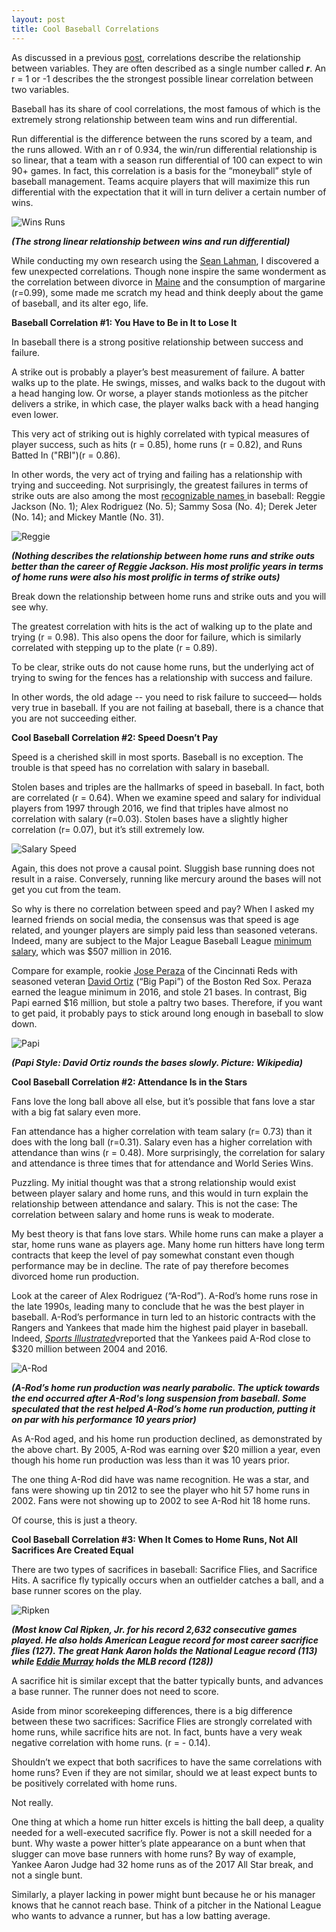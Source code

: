 ```yaml
---
layout: post
title: Cool Baseball Correlations
---
```

As discussed in a previous [post](https://mistercoffey.github.io/CoolCorrelations/), correlations describe the relationship between variables. They are often described as a single number called ***r***. An r = 1 or -1 describes the  the strongest possible linear correlation between two variables.

Baseball has its share of cool correlations, the most famous of which is the extremely strong relationship between team wins and run differential.

Run differential is the difference between the runs scored by a team, and the runs allowed.  With an r of 0.934, the win/run differential relationship is so linear, that a team with a season run differential of 100 can expect to win 90+ games. In fact, this correlation is a basis for the “moneyball” style of baseball management. Teams acquire players that will maximize this run differential with the expectation that it will in turn deliver a certain number of wins.

![Wins Runs](../images/Correlations/WinsRuns.png)

***(The strong linear relationship between wins and run differential)***

While conducting my own research using the [Sean Lahman](http://seanlahman.com/), I discovered a few unexpected correlations. Though none inspire the same wonderment as the correlation between divorce in [Maine](http://www.tylervigen.com/spurious-correlations) and the consumption of margarine (r=0.99), some made me scratch my head and think deeply about the game of baseball, and its alter ego, life.  

**Baseball Correlation #1: You Have to Be in It to Lose It**

In baseball there is a strong positive relationship between success and failure.  

A strike out is probably a player’s best measurement of failure. A batter walks up to the plate. He swings, misses, and walks back to the dugout with a head hanging low. Or worse, a player stands motionless as the pitcher delivers a strike, in which case, the player walks back with a head hanging even lower.  

This very act of striking out is highly correlated with typical measures of player success, such as hits (r = 0.85), home runs (r = 0.82), and Runs Batted In ("RBI")(r = 0.86).

In other words, the very act of trying and failing has a relationship with trying and succeeding.  Not surprisingly, the greatest failures in terms of strike outs are also among the most [recognizable names ](https://www.baseball-reference.com/leaders/SO_career.shtml) in baseball: Reggie Jackson (No. 1); Alex Rodriguez (No. 5); Sammy Sosa (No. 4); Derek Jeter (No. 14); and Mickey Mantle (No. 31).

![Reggie](../images/Correlations/Reggie.png)

***(Nothing describes the relationship between home runs and strike outs better than the career of Reggie Jackson. His most prolific years in terms of home runs were also his most prolific in terms of strike outs)***

Break down the relationship between home runs and strike outs and you will see why.

The greatest correlation with hits is the act of walking up to the plate and trying (r = 0.98). This also opens the door for failure, which is similarly correlated with stepping up to the plate (r = 0.89).

To be clear, strike outs do not cause home runs, but the underlying act of trying to swing for the fences has a relationship with success and failure.

In other words, the old adage -- you need to risk failure to succeed— holds very true in baseball. If you are not failing at baseball, there is a chance that you are not succeeding either.

**Cool Baseball Correlation #2:  Speed Doesn’t Pay**

Speed is a cherished skill in most sports. Baseball is no exception. The trouble is that speed has no correlation with salary in baseball.

Stolen bases and triples are the hallmarks of speed in baseball. In fact, both are correlated (r = 0.64). When we examine speed and salary for individual players from 1997 through 2016, we find that triples have almost no correlation with salary (r=0.03). Stolen bases have a slightly higher correlation (r= 0.07), but it’s still extremely low.

![Salary Speed](../images/Correlations/SB.png)

Again, this does not prove a causal point. Sluggish base running does not result in a raise. Conversely, running like mercury around the bases will not get you cut from the team.

So why is there no correlation between speed and pay? When I asked my learned friends on social media, the consensus was that speed is age related, and younger players are simply paid less than seasoned veterans. Indeed, many are subject to the Major League Baseball League [minimum salary](https://www.statista.com/statistics/256187/minimum-salary-of-players-in-major-league-baseball/), which was $507 million in 2016.

Compare for example, rookie [Jose Peraza](https://www.baseball-reference.com/register/player.fcgi?id=peraza004jos) of the Cincinnati Reds with seasoned veteran [David Ortiz](https://www.baseball-reference.com/players/o/ortizda01.shtml) (“Big Papi”) of the Boston Red Sox.  Peraza earned the league minimum in 2016, and stole 21 bases.  In contrast, Big Papi earned $16 million, but stole a paltry two bases. Therefore, if you want to get paid, it probably pays to stick around long enough in baseball to slow down.

![Papi](../images/Correlations/BigPapi.png)

***(Papi Style: David Ortiz rounds the bases slowly. Picture: Wikipedia)***

**Cool Baseball Correlation #2: Attendance Is in the Stars**

Fans love the long ball above all else, but it’s possible that fans love a star with a big fat salary even more.

Fan attendance has a higher correlation with team salary (r= 0.73)  than it does with the long ball (r=0.31). Salary even has a higher correlation with attendance than wins (r = 0.48). More surprisingly, the correlation for salary and attendance is three times that for attendance and World Series Wins.

Puzzling. My initial thought was that a strong relationship would exist between player salary and home runs, and this would in turn explain the relationship between attendance and salary. This is not the case: The correlation between salary and home runs is weak to moderate.

My best theory is that fans love stars.  While home runs can make a player a star, home runs wane as players age. Many home run hitters have long term contracts that keep the level of pay somewhat constant even though performance may be in decline. The rate of pay therefore becomes divorced home run production.

Look at the career of Alex Rodriguez (“A-Rod”). A-Rod’s home runs rose in the late 1990s, leading many to conclude that he was the best player in baseball.  A-Rod’s performance in turn led to an historic contracts with the Rangers and Yankees that made him the highest paid player in baseball.  Indeed, [*Sports Illustrated*](https://www.si.com/mlb/2016/08/11/new-york-yankees-alex-rodriguez-contract)vreported that the Yankees paid A-Rod close to $320 million between 2004 and 2016.

![A-Rod](../images/Correlations/ARod.png)

***(A-Rod’s home run production was nearly parabolic. The uptick towards the end occurred after A-Rod's long suspension from baseball. Some speculated that the rest helped A-Rod’s home run production, putting it on par with his performance 10 years prior)***

As A-Rod aged, and his home run production declined, as demonstrated by the above chart. By 2005, A-Rod was earning over $20 million a year, even though his home run production was less than it was 10 years prior.

The one thing A-Rod did have was name recognition. He was a star, and fans were showing up tin 2012 to see the player who hit 57 home runs in 2002. Fans were not showing up to 2002 to see A-Rod hit 18 home runs.

Of course, this is just a theory.

**Cool Baseball Correlation #3: When It Comes to Home Runs, Not All Sacrifices Are Created Equal**

There are two types of sacrifices in baseball: Sacrifice Flies, and Sacrifice Hits. A sacrifice fly typically occurs when an outfielder catches a ball, and a base runner scores on the play.

![Ripken](../images/Correlations/Ripken.jpeg)

***(Most know Cal Ripken, Jr. for his record 2,632 consecutive games played. He also holds American League record for most career sacrifice flies (127). The great Hank Aaron holds the National League record (113) while [Eddie Murray](http://www.baseball-almanac.com/recbooks/sacrifice_flies_records.shtml) holds the MLB record (128))***

A sacrifice hit is similar except that the batter typically bunts, and advances a base runner. The runner does not need to score.

Aside from minor scorekeeping differences, there is a big difference between these two sacrifices: Sacrifice Flies are strongly correlated with home runs, while sacrifice hits are not. In fact, bunts have a very weak negative correlation with home runs. (r = - 0.14).

Shouldn’t we expect that both sacrifices to have the same correlations with home runs? Even if they are not similar, should we at least expect bunts to be positively correlated with home runs.

Not really.

One thing at which a home run hitter excels is hitting the ball deep, a quality needed for a well-executed sacrifice fly. Power is not a skill needed for a bunt. Why waste a power hitter’s plate appearance on a bunt when that slugger can move base runners with home runs?  By way of example, Yankee Aaron Judge had 32 home runs as of the 2017 All Star break, and not a single bunt.  

Similarly, a player lacking in power might bunt because he or his manager knows that he cannot reach base. Think of a pitcher in the National League who wants to advance a runner, but has a low batting average.
